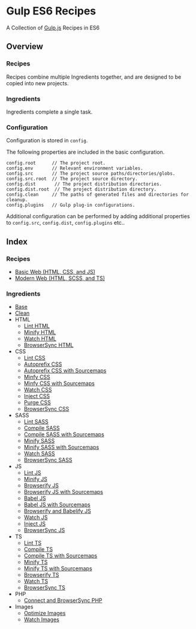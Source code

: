 Gulp ES6 Recipes
================================================================================

A Collection of [Gulp.js](https://gulpjs.com/) Recipes in ES6

Overview
--------------------------------------------------------------------------------

### Recipes

Recipes combine multiple Ingredients together, and are designed to be copied into new projects.

### Ingredients

Ingredients complete a single task.

### Configuration

Configuration is stored in `config`.

The following properties are included in the basic configuration.
```javscript
config.root      // The project root.
config.env       // Relevant environment variables.
config.src       // The project source paths/directories/globs.
config.src.root  // The project source directory.
config.dist       // The project distribution directories.
config.dist.root  // The project distribution directory.
config.clean     // The paths of generated files and directories for cleanup.
config.plugins   // Gulp plug-in configurations.
```

Additional configuration can be performed by adding additional properties to
`config.src`, `config.dist`, `config.plugins` etc..

Index
--------------------------------------------------------------------------------

### Recipes

- [Basic Web (HTML, CSS, and JS)]()
- [Modern Web (HTML, SCSS, and TS)]()

### Ingredients

- [Base](ingredients/base)
- [Clean](ingredients/clean)
- HTML
	- [Lint HTML](ingredients/html/lint-html)
	- [Minify HTML](ingredients/html/minify-html)
	- [Watch HTML](ingredients/html/watch-html)
	- [BrowserSync HTML](ingredients/html/browsersync-html)
- CSS
	- [Lint CSS](ingredients/css/lint-css)
	- [Autoprefix CSS](ingredients/css/autoprefix-css)
	- [Autoprefix CSS with Sourcemaps](ingredients/css/autoprefix-css-source-maps)
	- [Minfy CSS](ingredients/css/minify-css)
	- [Minfy CSS with Sourcemaps](ingredients/css/minify-css-source-maps)
	- [Watch CSS](ingredients/css/watch-css)
	- [Inject CSS](ingredients/css/inject-css)
	- [Purge CSS]()
	- [BrowserSync CSS]()
- SASS
	- [Lint SASS]()
	- [Compile SASS]()
	- [Compile SASS with Sourcemaps]()
	- [Minify SASS]()
	- [Minify SASS with Sourcemaps]()
	- [Watch SASS]()
	- [BrowserSync SASS]()
- JS
	- [Lint JS]()
	- [Minify JS]()
	- [Browserify JS]()
	- [Browserify JS with Sourcemaps]()
	- [Babel JS]()
	- [Babel JS with Sourcemaps]()
	- [Browserify and Babelify JS]()
	- [Watch JS]()
	- [Inject JS]()
	- [BrowserSync JS]()
- TS
	- [Lint TS]()
	- [Compile TS]()
	- [Compile TS with Sourcemaps]()
	- [Minify TS]()
	- [Minify TS with Sourcemaps]()
	- [Browserify TS]()
	- [Watch TS]()
	- [BrowserSync TS]()
- PHP
	- [Connect and BrowserSync PHP]()
- Images
	- [Optimize Images]()
	- [Watch Images]()
